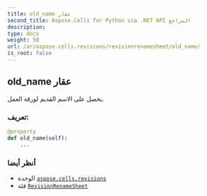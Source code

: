 ```yaml
---
title: old_name عقار
second_title: Aspose.Cells for Python via .NET API المراجع
description:
type: docs
weight: 50
url: /ar/aspose.cells.revisions/revisionrenamesheet/old_name/
is_root: false
---
```

##  old_name عقار

يحصل على الاسم القديم لورقة العمل.
###  تعريف:
```python
@property
def old_name(self):
    ...
```

###  أنظر أيضا
* الوحدة [`aspose.cells.revisions`](../../)
* فئة [`RevisionRenameSheet`](/cells/python-net/ar/aspose.cells.revisions/revisionrenamesheet)

